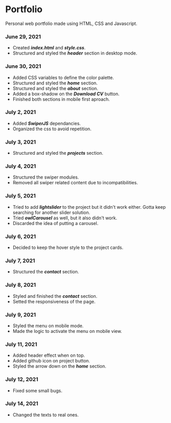 # Portfolio

Personal web portfolio made using HTML, CSS and Javascript.

### June 29, 2021

-   Created **_index.html_** and **_style.css_**.
-   Structured and styled the **_header_** section in desktop mode.

### June 30, 2021

-   Added CSS variables to define the color palette.
-   Structured and styled the **_home_** section.
-   Structured and styled the **_about_** section.
-   Added a box-shadow on the **_Download CV_** button.
-   Finished both sections in mobile first aproach.

### July 2, 2021

-   Added **_SwiperJS_** dependancies.
-   Organized the css to avoid repetition.

### July 3, 2021

-   Structured and styled the **_projects_** section.

### July 4, 2021

-   Structured the swiper modules.
-   Removed all swiper related content due to incompatibilities.

### July 5, 2021

-   Tried to add **_lightslider_** to the project but it didn't work either. Gotta keep searching for another slider solution.
-   Tried **_owlCarousel_** as well, but it also didn't work.
-   Discarded the idea of putting a carousel.

### July 6, 2021

-   Decided to keep the hover style to the project cards.

### July 7, 2021

-   Structured the **_contact_** section.

### July 8, 2021

-   Styled and finished the **_contact_** section.
-   Setted the responsiveness of the page.

### July 9, 2021

-   Styled the menu on mobile mode.
-   Made the logic to activate the menu on mobile view.

### July 11, 2021

-   Added header effect when on top.
-   Added github icon on project button.
-   Styled the arrow down on the **_home_** section.

### July 12, 2021

-   Fixed some small bugs.

### July 14, 2021

- Changed the texts to real ones.